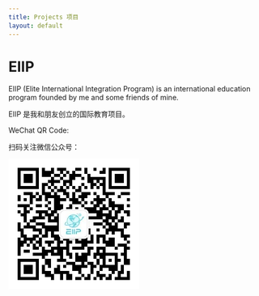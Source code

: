 ```yaml
---
title: Projects 项目
layout: default
---
```


# EIIP

EIIP (Elite International Integration Program) is an international education program founded by me and some friends of mine.

EIIP 是我和朋友创立的国际教育项目。

WeChat QR Code:

扫码关注微信公众号：

![EIIP QR](assets/images/eiip-qr.jpg)
